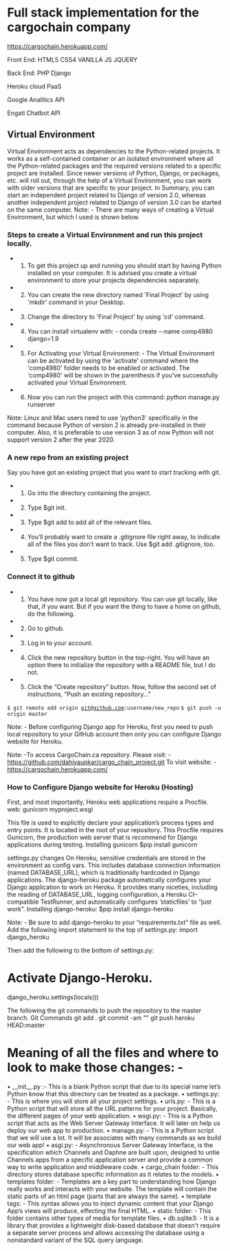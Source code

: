 <h1>Full stack implementation for the cargochain company</h1>

https://cargochain.herokuapp.com/

Front End: HTML5 CSS4 VANILLA JS JQUERY

Back End:  PHP Django 

Heroku cloud PaaS

Google Analitics API

Engati Chatbot API

<h2>Virtual Environment</h2>
Virtual Environment acts as dependencies to the Python-related projects. It works as a self-contained container or an isolated environment where all the Python-related packages and the required versions related to a specific project are installed. Since newer versions of Python, Django, or packages, etc. will roll out, through the help of a Virtual Environment, you can work with older versions that are specific to your project. In Summary, you can start an independent project related to Django of version 2.0, whereas another independent project related to Django of version 3.0 can be started on the same computer.
Note: - There are many ways of creating a Virtual Environment, but which I used is shown below.

<h3>Steps to create a Virtual Environment and run this project locally.</h3>

*	1.	To get this project up and running you should start by having Python installed on your computer. It is advised you create a virtual environment to store your projects dependencies separately.

* 	2.	You can create the new directory named 'Final Project' by using 'mkdir' command in your Desktop.

*	3.	Change the directory to 'Final Project' by using 'cd' command.
*	4.	You can install virtualenv with: -
	conda create --name comp4980 django=1.9
*	5.	For Activating your Virtual Environment: - The Virtual Environment can be activated by using the 'activate' command where the 'comp4980' folder needs to be enabled or activated. The 'comp4980' will be shown in the parenthesis if you've successfully activated your Virtual Environment.
*	6.	Now you can run the project with this command: python manage.py runserver
  
Note: Linux and Mac users need to use 'python3' specifically in the command because Python of version 2 is already pre-installed in their computer. Also, it is preferable to use version 3 as of now Python will not support version 2 after the year 2020.

<h3>A new repo from an existing project</h3>
Say you have got an existing project that you want to start tracking with git.


*	1.	Go into the directory containing the project.
*	2.	Type $git init.
*	3.	Type $git add to add all of the relevant files.
*	4.	You’ll probably want to create a .gitignore file right away, to indicate all of the files you don’t want to track. Use $git add .gitignore, too.
*	5.	Type $git commit.

<h3>Connect it to github</h3>

*	1.	You have now got a local git repository. You can use git locally, like that, if you want. But if you want the thing to have a home on github, do the following.
*	2.	Go to github.
*	3.	Log in to your account.
*	4.	Click the new repository button in the top-right. You will have an option there to initialize the repository with a README file, but I do not.
*	5.	Click the “Create repository” button.
Now, follow the second set of instructions, “Push an existing repository…”

<code>$ git remote add origin git@github.com:username/new_repo</code>
<code>$ git push -u origin master</code>

Note: - Before configuring Django app for Heroku, first you need to push local repository to your GitHub account then only you can configure Django website for Heroku. 

Note: -To access CargoChain.ca repository. 
Please visit: -  https://github.com/dahiyaupkar/cargo_chain_project.git
To visit website: - https://cargochain.herokuapp.com/

<h3>How to Configure Django website for Heroku (Hosting)</h3>
First, and most importantly, Heroku web applications require a Procfile.
web: gunicorn myproject.wsgi

This file is used to explicitly declare your application’s process types and entry points. It is located in the root of your repository.
This Procfile requires Gunicorn, the production web server that is recommend for Django applications during testing.
Installing gunicorn
$pip install gunicorn

settings.py changes
On Heroku, sensitive credentials are stored in the environment as config vars. This includes database connection information (named DATABASE_URL), which is traditionally hardcoded in Django applications.
The django-heroku package automatically configures your Django application to work on Heroku. 
It provides many niceties, including the reading of DATABASE_URL, logging configuration, a Heroku CI–compatible TestRunner, and automatically configures ‘staticfiles’ to “just work”.
Installing django-heroku:
$pip install django-heroku

Note: - Be sure to add django-heroku to your “requirements.txt” file as well.
Add the following import statement to the top of settings.py:
import django_heroku

Then add the following to the bottom of settings.py:
# Activate Django-Heroku.
django_heroku.settings(locals())

The following the git commands to push the repository to the master branch.
Git Commands
git add .
git commit -am ""
git push heroku HEAD:master

<h1>Meaning of all the files and where to look to make those changes: -</h1>
•	__init__.py :- This is a blank Python script that due to its special name let’s Python know that this directory can be treated as a package.
•	settings.py: - This is where you will store all your project settings.
•	urls.py: - This is a Python script that will store all the URL patterns for your project. Basically, the different pages of your web application.
•	wsgi.py: - This is a Python script that acts as the Web Server Gateway Interface. It will later on help us deploy our web app to production.
•	manage.py: - This is a Python script that we will use a lot. It will be associates with many commands as we build our web app!
•	asgi.py: - Asynchronous Server Gateway Interface, is the specification which Channels and Daphne are built upon, designed to untie Channels apps from a specific application server and provide a common way to write application and middleware code.
•	cargo_chain folder: - This directory stores database specific information as it relates to the models.
•	templates folder: - Templates are a key part to understanding how Django really works and interacts with your website. The template will contain the static parts of an html page (parts that are always the same).
•	template tags: - This syntax allows you to inject dynamic content that your Django App’s views will produce, effecting the final HTML.
•	static folder: - This folder contains other types of media for template files.
•	db.sqlite3: - It is a library that provides a lightweight disk-based database that doesn't require a separate server process and allows accessing the database using a nonstandard variant of the SQL query language.
